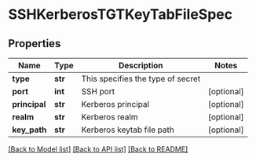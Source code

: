 # SSHKerberosTGTKeyTabFileSpec

## Properties
Name | Type | Description | Notes
------------ | ------------- | ------------- | -------------
**type** | **str** | This specifies the type of secret | 
**port** | **int** | SSH port | [optional] 
**principal** | **str** | Kerberos principal | [optional] 
**realm** | **str** | Kerberos realm | [optional] 
**key_path** | **str** | Kerberos keytab file path | [optional] 

[[Back to Model list]](../README.md#documentation-for-models) [[Back to API list]](../README.md#documentation-for-api-endpoints) [[Back to README]](../README.md)

